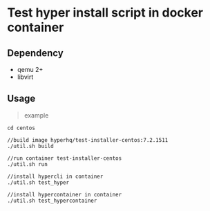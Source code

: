 Test hyper install script in docker container
=============================================

## Dependency

- qemu 2+
- libvirt

## Usage

> example

```
cd centos

//build image hyperhq/test-installer-centos:7.2.1511
./util.sh build

//run container test-installer-centos
./util.sh run

//install hypercli in container
./util.sh test_hyper

//install hypercontainer in container
./util.sh test_hypercontainer
```
